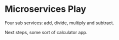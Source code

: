 # Microservices Play

Four sub services: add, divide, multiply and subtract.

Next steps, some sort of calculator app.

